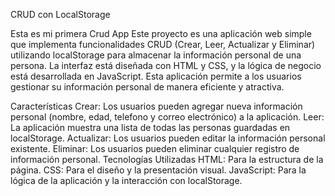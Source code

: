 CRUD con LocalStorage

Esta es mi primera Crud App Este proyecto es una aplicación web simple que implementa funcionalidades CRUD (Crear, Leer, Actualizar y Eliminar) utilizando localStorage para almacenar la información personal de una persona. La interfaz está diseñada con HTML y CSS, y la lógica de negocio está desarrollada en JavaScript. Esta aplicación permite a los usuarios gestionar su información personal de manera eficiente y atractiva.

Características Crear: Los usuarios pueden agregar nueva información personal (nombre, edad, telefono y correo electrónico) a la aplicación. Leer: La aplicación muestra una lista de todas las personas guardadas en localStorage. Actualizar: Los usuarios pueden editar la información personal existente. Eliminar: Los usuarios pueden eliminar cualquier registro de información personal. Tecnologías Utilizadas HTML: Para la estructura de la página. CSS: Para el diseño y la presentación visual. JavaScript: Para la lógica de la aplicación y la interacción con localStorage.

